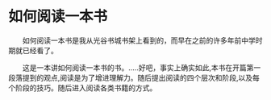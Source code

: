 #
# 如何阅读一本书

　　如何阅读一本书是我从光谷书城书架上看到的，而早在之前的许多年前中学时期就已经看了。

　　这是一本讲如何阅读一本书的书。.....好吧，事实上确实如此,本书在开篇第一段落提到的观点,阅读是为了增进理解力。随后提出阅读的四个层次和阶段,以及每个阶段的技巧。随后进入阅读各类书籍的方式。





